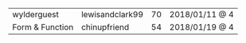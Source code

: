 | | | | |
|-|-|-|-|
|wylderguest|lewisandclark99|70|2018/01/11 @ 4|
|Form & Function|chinupfriend|54|2018/01/19 @ 4|
